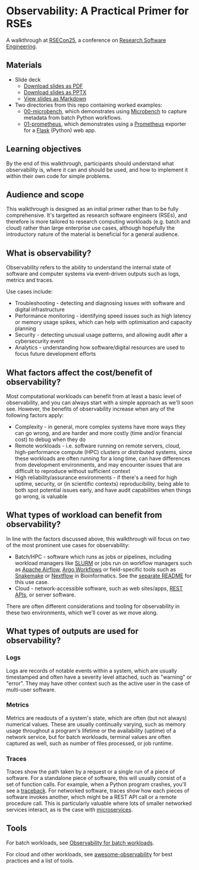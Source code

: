 # Observability: A Practical Primer for RSEs

A walkthrough at [RSECon25](https://rsecon25.society-rse.org/), a conference on [Research Software Engineering](https://society-rse.org/about/).

## Materials

* Slide deck
    - [Download slides as PDF](https://github.com/rosalindfranklininstitute/rsecon25-observability-primer/releases/latest/download/Slides.pdf)
    - [Download slides as PPTX](https://github.com/rosalindfranklininstitute/rsecon25-observability-primer/releases/latest/download/Slides.pptx)
    - [View slides as Markdown](Slides.md)
* Two directories from this repo containing worked examples:
    - [00-microbench](00-microbench/), which demonstrates using [Microbench](https://github.com/alubbock/microbench) to capture metadata from batch Python workflows.
    - [01-prometheus](01-prometheus/), which demonstrates using a [Prometheus](https://prometheus.io/) exporter for a [Flask](https://flask.palletsprojects.com/en/stable/) (Python) web app.

## Learning objectives

By the end of this walkthrough, participants should understand what observability is, where it can and should be used, and how to implement it within their own code for simple problems.

## Audience and scope

This walkthrough is designed as an initial primer rather than to be fully comprehensive. It's targetted as research software engineers (RSEs), and therefore is more tailored to research computing workloads (e.g. batch and cloud) rather than large enterprise use cases, although hopefully the introductory nature of the material is beneficial for a general audience.

## What is observability?

Observability refers to the ability to understand the internal state of software and computer systems via event-driven outputs such as logs, metrics and traces.

Use cases include:

- Troubleshooting - detecting and diagnosing issues with software and digital infrastructure
- Performance monitoring - identifying speed issues such as high latency or memory usage spikes, which can help with optimisation and capacity planning
- Security - detecting unusual usage patterns, and allowing audit after a cybersecurity event
- Analytics - understanding how software/digital resources are used to focus future development efforts

## What factors affect the cost/benefit of observability?

Most computational workloads can benefit from at least a basic level of observability, and you can always start with a simple approach as we'll soon see. However, the benefits of observability increase when any of the following factors apply:

- Complexity - in general, more complex systems have more ways they can go wrong, and are harder and more costly (time and/or financial cost) to debug when they do
- Remote workloads - i.e. software running on remote servers, cloud, high-performance compute (HPC) clusters or distributed systems, since these workloads are often running for a long time, can have differences from development environments, and may encounter issues that are difficult to reproduce without sufficient context
- High reliability/assurance environments - if there's a need for high uptime, security, or (in scientific contexts) reproducibility, being able to both spot potential issues early, and have audit capabilities when things go wrong, is valuable

## What types of workload can benefit from observability?

In line with the factors discussed above, this walkthrough will focus on two of the most prominent use cases for observability:

- Batch/HPC - software which runs as jobs or pipelines, including workload managers like [SLURM](https://slurm.schedmd.com/) or jobs run on workflow managers such as [Apache Airflow](https://airflow.apache.org/), [Argo Workflows](https://argoproj.github.io/workflows/) or field-specific tools such as [Snakemake](https://snakemake.readthedocs.io/en/stable/) or [Nextflow](https://www.nextflow.io/) in Bioinformatics. See the [separate README](Observability-for-batch-workloads.md) for this use case.
- Cloud - network-accessible software, such as web sites/apps, [REST APIs](https://www.ibm.com/think/topics/rest-apis), or server software.

There are often different considerations and tooling for observability in these two environments, which we'll cover as we move along.

## What types of outputs are used for observability?

### Logs

Logs are records of notable events within a system, which are usually timestamped and often have a severity level attached, such as "warning" or "error". They may have other context such as the active user in the case of multi-user software.

### Metrics

Metrics are readouts of a system's state, which are often (but not always) numerical values. These are usually continually varying, such as memory usage throughout a program's lifetime or the availability (uptime) of a network service, but for batch workloads, terminal values are often captured as well, such as number of files processed, or job runtime.

### Traces

Traces show the path taken by a request or a single run of a piece of software. For a standalone piece of software, this will usually consist of a set of function calls. For example, when a Python program crashes, you'll see a [traceback](https://www.pythonmorsels.com/reading-tracebacks-in-python/). For networked software, traces show how each pieces of software invokes another, which might be a REST API call or a remote procedure call. This is particularly valuable where lots of smaller networked services interact, as is the case with [microservices](https://en.wikipedia.org/wiki/Microservices).

## Tools

For batch workloads, see [Observability for batch workloads](Observability-for-batch-workloads.md).

For cloud and other workloads, see [awesome-observability](https://github.com/adriannovegil/awesome-observability) for best practices and a list of tools.
